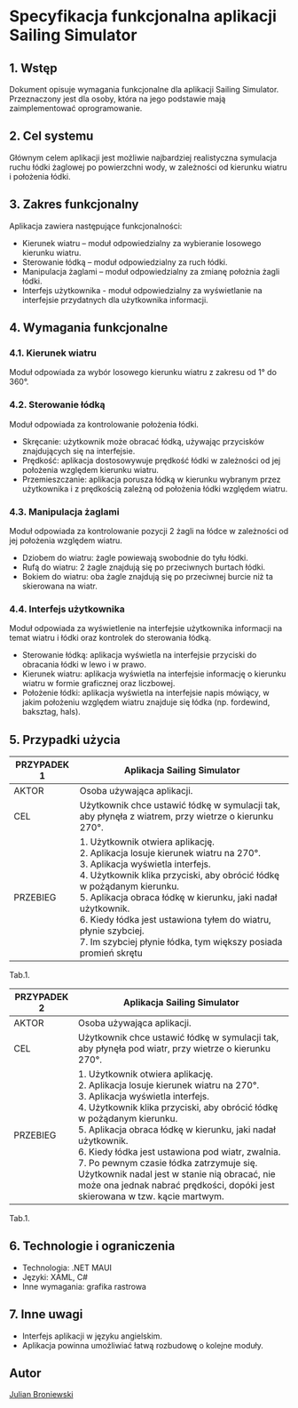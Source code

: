 # Specyfikacja funkcjonalna aplikacji Sailing Simulator

## 1. Wstęp
Dokument opisuje wymagania funkcjonalne dla aplikacji Sailing Simulator. Przeznaczony jest dla osoby, która na jego podstawie mają zaimplementować oprogramowanie.

## 2. Cel systemu
Głównym celem aplikacji jest możliwie najbardziej realistyczna symulacja ruchu łódki żaglowej po powierzchni wody, w zależności od kierunku wiatru i położenia łódki.

## 3. Zakres funkcjonalny
Aplikacja zawiera następujące funkcjonalności:
- Kierunek wiatru – moduł odpowiedzialny za wybieranie losowego kierunku wiatru.
- Sterowanie łódką – moduł odpowiedzialny za ruch łódki.
- Manipulacja żaglami – moduł odpowiedzialny za zmianę położnia żagli łódki.
- Interfejs użytkownika - moduł odpowiedzialny za wyświetlanie na interfejsie przydatnych dla użytkownika informacji.

## 4. Wymagania funkcjonalne
### 4.1. Kierunek wiatru
Moduł odpowiada za wybór losowego kierunku wiatru z zakresu od 1° do 360°.

### 4.2. Sterowanie łódką
Moduł odpowiada za kontrolowanie położenia łódki.
- Skręcanie: użytkownik może obracać łódką, używając przycisków znajdujących się na interfejsie.
- Prędkość: aplikacja dostosowywuje prędkość łódki w zależności od jej położenia względem kierunku wiatru.
- Przemieszczanie: aplikacja porusza łódką w kierunku wybranym przez użytkownika i z prędkością zależną od położenia łódki względem wiatru.

### 4.3. Manipulacja żaglami
Moduł odpowiada za kontrolowanie pozycji 2 żagli na łódce w zależności od jej położenia względem wiatru.
- Dziobem do wiatru: żagle powiewają swobodnie do tyłu łódki.
- Rufą do wiatru: 2 żagle znajdują się po przeciwnych burtach łódki.
- Bokiem do wiatru: oba żagle znajdują się po przeciwnej burcie niż ta skierowana na wiatr.

### 4.4. Interfejs użytkownika
Moduł odpowiada za wyświetlenie na interfejsie użytkownika informacji na temat wiatru i łódki oraz kontrolek do sterowania łódką.
- Sterowanie łódką: aplikacja wyświetla na interfejsie przyciski do obracania łódki w lewo i w prawo.
- Kierunek wiatru: aplikacja wyświetla na interfejsie informację o kierunku wiatru w formie graficznej oraz liczbowej.
- Położenie łódki: aplikacja wyświetla na interfejsie napis mówiący, w jakim położeniu względem wiatru znajduje się łódka (np. fordewind, baksztag, hals).

## 5. Przypadki użycia
| PRZYPADEK 1    | Aplikacja Sailing Simulator |
| -------------- | --------------------------- |
| AKTOR          | Osoba używająca aplikacji.  |
| CEL            | Użytkownik chce ustawić łódkę w symulacji tak, aby płynęła z wiatrem, przy wietrze o kierunku 270°. |
| PRZEBIEG       | 1. Użytkownik otwiera aplikację. <br> 2. Aplikacja losuje kierunek wiatru na 270°. <br> 3. Aplikacja wyświetla interfejs. <br> 4. Użytkownik klika przyciski, aby obrócić łódkę w pożądanym kierunku. <br> 5. Aplikacja obraca łódkę w kierunku, jaki nadał użytkownik. <br> 6. Kiedy łódka jest ustawiona tyłem do wiatru, płynie szybciej. <br> 7. Im szybciej płynie łódka, tym większy posiada promień skrętu |

Tab.1.

| PRZYPADEK 2    | Aplikacja Sailing Simulator |
| -------------- | --------------------------- |
| AKTOR          | Osoba używająca aplikacji.  |
| CEL            | Użytkownik chce ustawić łódkę w symulacji tak, aby płynęła pod wiatr, przy wietrze o kierunku 270°. |
| PRZEBIEG       | 1. Użytkownik otwiera aplikację. <br> 2. Aplikacja losuje kierunek wiatru na 270°. <br> 3. Aplikacja wyświetla interfejs. <br> 4. Użytkownik klika przyciski, aby obrócić łódkę w pożądanym kierunku. <br> 5. Aplikacja obraca łódkę w kierunku, jaki nadał użytkownik. <br> 6. Kiedy łódka jest ustawiona pod wiatr, zwalnia. <br> 7. Po pewnym czasie łódka zatrzymuje się. Użytkownik nadal jest w stanie nią obracać, nie może ona jednak nabrać prędkości, dopóki jest skierowana w tzw. kącie martwym. |

Tab.1.


## 6. Technologie i ograniczenia
- Technologia: .NET MAUI
- Języki: XAML, C#
- Inne wymagania: grafika rastrowa

## 7. Inne uwagi
- Interfejs aplikacji w języku angielskim.
- Aplikacja powinna umożliwiać łatwą rozbudowę o kolejne moduły.

## Autor
[Julian Broniewski](https://github.com/Julian9B)
